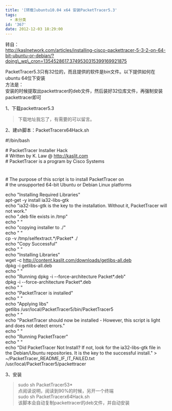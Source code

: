 ```yaml
---
title: '[转载]ubuntu10.04 x64 安装PacketTracer5.3'
tags:
  - 未分类
id: '367'
date: 2012-12-03 18:29:00
---
```


  
转自：  
http://kaslnetwork.com/articles/installing-cisco-packettracer-5-3-2-on-64-bit-ubuntu-or-debian/?doing\_wp\_cron=1354528617.3749530315399169921875  
  
PacketTracer5.3只有32位的，而且提供的软件是bin文件。以下提供如何在ubuntu 64位下安装  
方法是：  
安装的时候提取出packettracer的deb文件，然后装好32位库文件，再强制安装packettracer即可  
  
1、下载packettracer5.3  

> 下载地址我忘了，有需要的可以留言。  
>   

2、建sh脚本：PacketTracerx64Hack.sh

#!/bin/bash  
  
\# PacketTracer Installer Hack  
\# Written by K. Law @ http://kaslit.com  
\# PacketTracer is a program by Cisco Systems  
#  
\# The purpose of this script is to install PacketTracer on  
\# the unsupported 64-bit Ubuntu or Debian Linux platforms  
  
echo "Installing Required Libraries"  
apt-get -y install ia32-libs-gtk  
echo "ia32-libs-gtk is the key to the installation. Without it, PacketTracer will not work."  
echo ".deb file exists in /tmp"  
echo " "  
echo "copying installer to ./"  
echo " "  
cp -v /tmp/selfextract.\*/Packet\* ./  
echo "Copy Successful"  
echo " "  
echo "Installing Libraries"  
wget -c http://content.kaslit.com/downloads/getlibs-all.deb  
dpkg -i getlibs-all.deb  
echo " "  
echo "Running dpkg -i --force-architecture Packet\*.deb"  
dpkg -i --force-architecture Packet\*.deb  
echo " "  
echo "PacketTracer is installed"  
echo " "  
echo "Applying libs"  
getlibs /usr/local/PacketTracer5/bin/PacketTracer5  
echo " "  
echo "PacketTracer should now be installed - However, this script is light and does not detect errors."  
echo " "  
echo "Running PacketTracer"  
echo " "  
echo "Did PacketTracer Not Install? If not, look for the ia32-libs-gtk file in the Debian/Ubuntu repositories. It is the key to the successful install." > ~/PacketTracer\_README\_IF\_IT\_FAILED.txt  
/usr/local/PacketTracer5/packettracer

  
3、安装  

> sudo sh PacketTracer53\*  
> 点<enter>阅读说明，阅读到90%的时候，另开一个终端  
> sudo sh PacketTracerx64Hack.sh  
> 该脚本会自动复制packettracer的deb文件，并自动安装